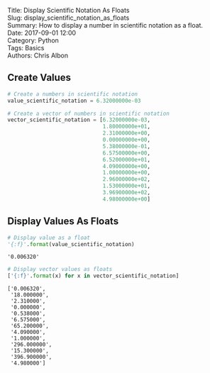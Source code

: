 Title: Display Scientific Notation As Floats    
Slug: display_scientific_notation_as_floats     
Summary: How to display a number in scientific notation as a float.     
Date: 2017-09-01 12:00  
Category: Python  
Tags: Basics  
Authors: Chris Albon 

## Create Values


```python
# Create a numbers in scientific notation
value_scientific_notation = 6.32000000e-03

# Create a vector of numbers in scientific notation
vector_scientific_notation = [6.32000000e-03,
                              1.80000000e+01,
                              2.31000000e+00,
                              0.00000000e+00,
                              5.38000000e-01,
                              6.57500000e+00,
                              6.52000000e+01,
                              4.09000000e+00,
                              1.00000000e+00,
                              2.96000000e+02,
                              1.53000000e+01,
                              3.96900000e+02,
                              4.98000000e+00]
```

## Display Values As Floats


```python
# Display value as a float
'{:f}'.format(value_scientific_notation)
```




    '0.006320'




```python
# Display vector values as floats
['{:f}'.format(x) for x in vector_scientific_notation]
```




    ['0.006320',
     '18.000000',
     '2.310000',
     '0.000000',
     '0.538000',
     '6.575000',
     '65.200000',
     '4.090000',
     '1.000000',
     '296.000000',
     '15.300000',
     '396.900000',
     '4.980000']


